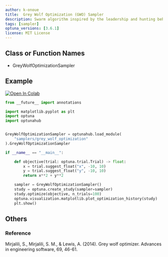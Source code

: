 ```yaml
---
author: k-onoue
title:  Grey Wolf Optimization (GWO) Sampler
description: Swarm algorithm inspired by the leadership and hunting behavior of grey wolves
tags: [sampler]
optuna_versions: [3.6.1]
license: MIT License
---
```


## Class or Function Names

- GreyWolfOptimizationSampler

## Example

[![Open In Colab](https://colab.research.google.com/assets/colab-badge.svg)](https://colab.research.google.com/github/optuna/optunahub-registry/blob/main/package/samplers/grey_wolf_optimization/example.ipynb)

```python
from __future__ import annotations

import matplotlib.pyplot as plt
import optuna
import optunahub


GreyWolfOptimizationSampler = optunahub.load_module(
    "samplers/grey_wolf_optimization"
).GreyWolfOptimizationSampler

if __name__ == "__main__":

    def objective(trial: optuna.trial.Trial) -> float:
        x = trial.suggest_float("x", -10, 10)
        y = trial.suggest_float("y", -10, 10)
        return x**2 + y**2

    sampler = GreyWolfOptimizationSampler()
    study = optuna.create_study(sampler=sampler)
    study.optimize(objective, n_trials=100)
    optuna.visualization.matplotlib.plot_optimization_history(study)
    plt.show()
```

## Others

### Reference

Mirjalili, S., Mirjalili, S. M., & Lewis, A. (2014). Grey wolf optimizer. Advances in engineering software, 69, 46-61.
